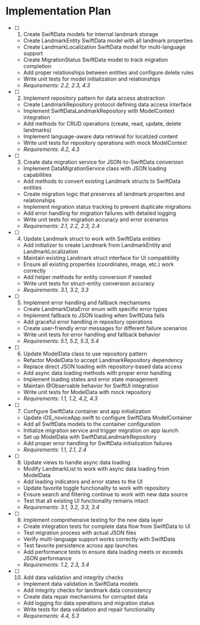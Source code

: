# Implementation Plan

- [ ] 1. Create SwiftData models for internal landmark storage
  - Create LandmarkEntity SwiftData model with all landmark properties
  - Create LandmarkLocalization SwiftData model for multi-language support
  - Create MigrationStatus SwiftData model to track migration completion
  - Add proper relationships between entities and configure delete rules
  - Write unit tests for model initialization and relationships
  - _Requirements: 2.2, 2.3, 4.3_

- [ ] 2. Implement repository pattern for data access abstraction
  - Create LandmarkRepository protocol defining data access interface
  - Implement SwiftDataLandmarkRepository with ModelContext integration
  - Add methods for CRUD operations (create, read, update, delete landmarks)
  - Implement language-aware data retrieval for localized content
  - Write unit tests for repository operations with mock ModelContext
  - _Requirements: 4.2, 4.3_

- [ ] 3. Create data migration service for JSON-to-SwiftData conversion
  - Implement DataMigrationService class with JSON loading capabilities
  - Add methods to convert existing Landmark structs to SwiftData entities
  - Create migration logic that preserves all landmark properties and relationships
  - Implement migration status tracking to prevent duplicate migrations
  - Add error handling for migration failures with detailed logging
  - Write unit tests for migration accuracy and error scenarios
  - _Requirements: 2.1, 2.2, 2.3, 2.4_

- [ ] 4. Update Landmark struct to work with SwiftData entities
  - Add initializer to create Landmark from LandmarkEntity and LandmarkLocalization
  - Maintain existing Landmark struct interface for UI compatibility
  - Ensure all existing properties (coordinates, image, etc.) work correctly
  - Add helper methods for entity conversion if needed
  - Write unit tests for struct-entity conversion accuracy
  - _Requirements: 3.1, 3.2, 3.3_

- [ ] 5. Implement error handling and fallback mechanisms
  - Create LandmarkDataError enum with specific error types
  - Implement fallback to JSON loading when SwiftData fails
  - Add graceful error handling in repository operations
  - Create user-friendly error messages for different failure scenarios
  - Write unit tests for error handling and fallback behavior
  - _Requirements: 5.1, 5.2, 5.3, 5.4_

- [ ] 6. Update ModelData class to use repository pattern
  - Refactor ModelData to accept LandmarkRepository dependency
  - Replace direct JSON loading with repository-based data access
  - Add async data loading methods with proper error handling
  - Implement loading states and error state management
  - Maintain @Observable behavior for SwiftUI integration
  - Write unit tests for ModelData with mock repository
  - _Requirements: 1.1, 1.2, 4.2, 4.3_

- [ ] 7. Configure SwiftData container and app initialization
  - Update iOS_noviceApp.swift to configure SwiftData ModelContainer
  - Add all SwiftData models to the container configuration
  - Initialize migration service and trigger migration on app launch
  - Set up ModelData with SwiftDataLandmarkRepository
  - Add proper error handling for SwiftData initialization failures
  - _Requirements: 1.1, 2.1, 2.4_

- [ ] 8. Update views to handle async data loading
  - Modify LandmarkList to work with async data loading from ModelData
  - Add loading indicators and error states to the UI
  - Update favorite toggle functionality to work with repository
  - Ensure search and filtering continue to work with new data source
  - Test that all existing UI functionality remains intact
  - _Requirements: 3.1, 3.2, 3.3, 3.4_

- [ ] 9. Implement comprehensive testing for the new data layer
  - Create integration tests for complete data flow from SwiftData to UI
  - Test migration process with actual JSON files
  - Verify multi-language support works correctly with SwiftData
  - Test favorite persistence across app launches
  - Add performance tests to ensure data loading meets or exceeds JSON performance
  - _Requirements: 1.2, 2.3, 3.4_

- [ ] 10. Add data validation and integrity checks
  - Implement data validation in SwiftData models
  - Add integrity checks for landmark data consistency
  - Create data repair mechanisms for corrupted data
  - Add logging for data operations and migration status
  - Write tests for data validation and repair functionality
  - _Requirements: 4.4, 5.3_